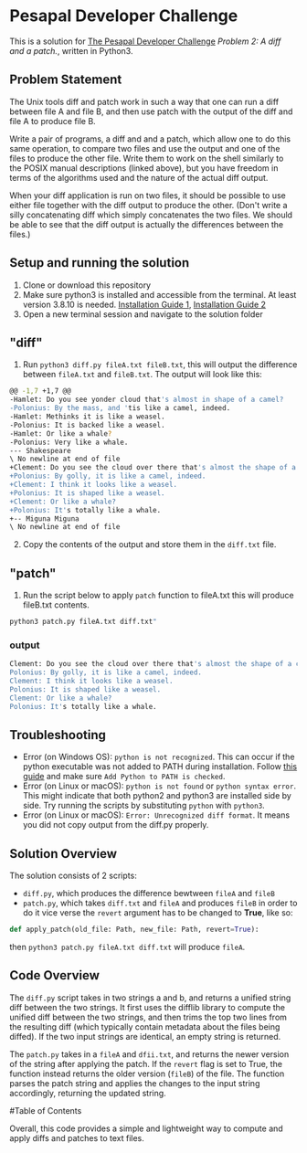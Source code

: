 # Pesapal Developer Challenge
This is a solution for [The Pesapal Developer Challenge](https://pesapal.freshteam.com/jobs/2OU7qEKgG4DR/junior-developer-23) *Problem 2: A diff and a patch.*, written in Python3.

## Problem Statement
The Unix tools diff and patch work in such a way that one can run a diff between file A and file B, and then use patch with the output of the diff and file A to produce file B.

Write a pair of programs, a diff and and a patch, which allow one to do this same operation, to compare two files and use the output and one of the files to produce the other file. Write them to work on the shell similarly to the POSIX manual descriptions (linked above), but you have freedom in terms of the algorithms used and the nature of the actual diff output. 

When your diff application is run on two files, it should be possible to use either file together with the diff output to produce the other. (Don't write a silly concatenating diff which simply concatenates the two files. We should be able to see that the diff output is actually the differences between the files.)


## Setup and running the solution
1. Clone or download this repository
2. Make sure python3 is installed and accessible from the terminal. At least version 3.8.10 is needed. [Installation Guide 1](https://wiki.python.org/moin/BeginnersGuide/Download), [Installation Guide 2](https://www.digitalocean.com/community/tutorials/install-python-windows-10)
3. Open a new terminal session and navigate to the solution folder

## "diff"

1. Run `python3 diff.py fileA.txt fileB.txt`, this will output the difference between `fileA.txt` and `fileB.txt`. The output will look like this:

```bash
@@ -1,7 +1,7 @@
-Hamlet: Do you see yonder cloud that's almost in shape of a camel?
-Polonius: By the mass, and 'tis like a camel, indeed.
-Hamlet: Methinks it is like a weasel.
-Polonius: It is backed like a weasel.
-Hamlet: Or like a whale?
-Polonius: Very like a whale.
--- Shakespeare
\ No newline at end of file
+Clement: Do you see the cloud over there that's almost the shape of a camel?
+Polonius: By golly, it is like a camel, indeed.
+Clement: I think it looks like a weasel.
+Polonius: It is shaped like a weasel.
+Clement: Or like a whale?
+Polonius: It's totally like a whale.
+-- Miguna Miguna
\ No newline at end of file

```

2. Copy the contents of the output and store them in the `diff.txt` file.

## "patch"

1. Run the script below to apply `patch` function to fileA.txt this will produce fileB.txt contents.

```bash 
python3 patch.py fileA.txt diff.txt"
```
### output

```bash
Clement: Do you see the cloud over there that's almost the shape of a camel?
Polonius: By golly, it is like a camel, indeed.
Clement: I think it looks like a weasel.
Polonius: It is shaped like a weasel.
Clement: Or like a whale?
Polonius: It's totally like a whale.
```


## Troubleshooting
- Error (on Windows OS): `python is not recognized`. This can occur if the python executable was not added to PATH during installation. Follow [this guide](https://www.digitalocean.com/community/tutorials/install-python-windows-10) and make sure `Add Python to PATH is checked`.
- Error (on Linux or macOS): `python is not found` or `python syntax error`. This might indicate that both python2 and python3 are installed side by side. Try running the scripts by substituting `python` with `python3`.
- Error (on Linux or macOS): `Error: Unrecognized diff format`. It means you did not copy output from the diff.py properly.

## Solution Overview
The solution consists of 2 scripts:
- `diff.py`, which produces the difference bewtween `fileA` and `fileB`
- `patch.py`, which takes `diff.txt` and `fileA` and produces `fileB` in order to do it vice verse the `revert` argument has to be changed to **True**, like so:

```python
def apply_patch(old_file: Path, new_file: Path, revert=True):
```
then `python3 patch.py fileA.txt diff.txt` will produce `fileA`.



## Code Overview
The `diff.py` script takes in two strings a and b, and returns a unified string diff between the two strings. It first uses the difflib library to compute the unified diff between the two strings, and then trims the top two lines from the resulting diff (which typically contain metadata about the files being diffed). If the two input strings are identical, an empty string is returned.

The `patch.py` takes in a `fileA` and `dfii.txt`, and returns the newer version of the string after applying the patch. If the `revert` flag is set to True, the function instead returns the older version (`fileB`) of the file. The function parses the patch string and applies the changes to the input string accordingly, returning the updated string.

#Table of Contents

Overall, this code provides a simple and lightweight way to compute and apply diffs and patches to text files.
